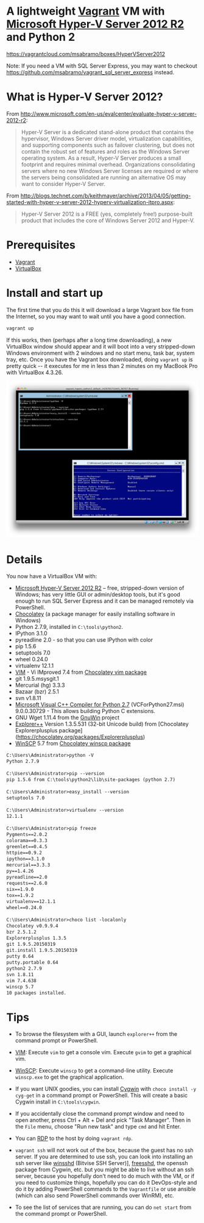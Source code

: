 # A lightweight [Vagrant][] VM with [Microsoft Hyper-V Server 2012 R2][Hyper-V Server] and Python 2

https://vagrantcloud.com/msabramo/boxes/HyperVServer2012

Note: If you need a VM with SQL Server Express, you may want to checkout
https://github.com/msabramo/vagrant_sql_server_express instead.

# What is Hyper-V Server 2012?

From
http://www.microsoft.com/en-us/evalcenter/evaluate-hyper-v-server-2012-r2:

> Hyper-V Server is a dedicated stand-alone product that contains the
> hypervisor, Windows Server driver model, virtualization capabilities,
> and supporting components such as failover clustering, but does not
> contain the robust set of features and roles as the Windows Server
> operating system. As a result, Hyper-V Server produces a small
> footprint and requires minimal overhead. Organizations consolidating
> servers where no new Windows Server licenses are required or where the
> servers being consolidated are running an alternative OS may want to
> consider Hyper-V Server.

From http://blogs.technet.com/b/keithmayer/archive/2013/04/05/getting-started-with-hyper-v-server-2012-hyperv-virtualization-itpro.aspx:

> Hyper-V Server 2012 is a FREE (yes, completely free!) purpose-built
> product that includes the core of Windows Server 2012 and Hyper-V.

# Prerequisites

- [Vagrant][]
- [VirtualBox][]

# Install and start up

The first time that you do this it will download a large Vagrant box
file from the Internet, so you may want to wait until you have a good
connection.

```bash
vagrant up
```

If this works, then (perhaps after a long time downloading), a new
VirtualBox window should appear and it will boot into a very
stripped-down Windows environment with 2 windows and no start menu, task
bar, system tray, etc. Once you have the Vagrant box downloaded, doing
`vagrant up` is pretty quick -- it executes for me in less than 2
minutes on my MacBook Pro with VirtualBox 4.3.26.

![Screenshot](screenshot.png)


# Details

You now have a VirtualBox VM with:

- [Microsoft Hyper-V Server 2012 R2][Hyper-V Server] – free, stripped-down
  version of Windows; has very little GUI or admin/desktop tools, but it's good
  enough to run SQL Server Express and it can be managed remotely via PowerShell.
- [Chocolatey][] (a package manager for easily installing software in Windows)
- Python 2.7.9, installed in `C:\tools\python2`.
- IPython 3.1.0
- pyreadline 2.0 - so that you can use IPython with color
- pip 1.5.6
- setuptools 7.0
- wheel 0.24.0
- virtualenv 12.1.1
- [VIM][] - Vi IMproved 7.4 from [Chocolatey vim package](https://chocolatey.org/packages/vim)
- git 1.9.5.msysgit.1
- Mercurial (hg) 3.3.3
- Bazaar (bzr) 2.5.1
- svn v1.8.11
- [Microsoft Visual C++ Compiler for Python 2.7][] (VCForPython27.msi)
  9.0.0.30729 - This allows building Python C extensions.
- GNU Wget 1.11.4 from the [GnuWin][] project
- [Explorer++](https://explorerplusplus.com/) Version 1.3.5.531 (32-bit
  Unicode build) from [Chocolatey Explorerplusplus package]
  (https://chocolatey.org/packages/Explorerplusplus)
- [WinSCP][] 5.7 from [Chocolatey winscp package](https://chocolatey.org/packages/winscp)


```
C:\Users\Administrator>python -V
Python 2.7.9

C:\Users\Administrator>pip --version
pip 1.5.6 from C:\tools\python2\lib\site-packages (python 2.7)

C:\Users\Administrator>easy_install --version
setuptools 7.0

C:\Users\Administrator>virtualenv --version
12.1.1

C:\Users\Administrator>pip freeze
Pygments==2.0.2
colorama==0.3.3
greenlet==0.4.5
httpie==0.9.2
ipython==3.1.0
mercurial==3.3.3
py==1.4.26
pyreadline==2.0
requests==2.6.0
six==1.9.0
tox==1.9.2
virtualenv==12.1.1
wheel==0.24.0

C:\Users\Administrator>choco list -localonly
Chocolatey v0.9.9.4
bzr 2.5.1.2
Explorerplusplus 1.3.5
git 1.9.5.20150319
git.install 1.9.5.20150319
putty 0.64
putty.portable 0.64
python2 2.7.9
svn 1.8.11
vim 7.4.638
winscp 5.7
10 packages installed.
```


# Tips

- To browse the filesystem with a GUI, launch `explorer++` from the
  command prompt or PowerShell.

- [VIM][]: Execute `vim` to get a console vim. Execute `gvim` to get a
  graphical vim.

- [WinSCP][]: Execute `winscp` to get a command-line utility. Execute
  `winscp.exe` to get the graphical application.

- If you want UNIX goodies, you can install [Cygwin][] with `choco
  install -y cyg-get` in a command prompt or PowerShell. This will
  create a basic Cygwin install in `C:\tools\cygwin`.

- If you accidentally close the command prompt window and need to open
  another, press Ctrl + Alt + Del and pick "Task Manager". Then in the
  `File` menu, choose "Run new task" and type `cmd` and hit Enter.

- You can [RDP][] to the host by doing `vagrant rdp`.

- `vagrant ssh` will not work out of the box, because the guest has no
  ssh server. If you are determined to use ssh, you can look into
  installing an ssh server like [winsshd][] (Bitvise SSH Server)],
  [freesshd][], the openssh package from Cygwin, etc. but you might be
  able to live without an ssh server, because you hopefully don't need to
  do much with the VM, or if you need to customize things, hopefully you
  can do it DevOps-style and do it by adding PowerShell commands to the
  `Vagrantfile` or use ansible (which can also send PowerShell commands
  over WinRM), etc.

- To see the list of services that are running, you can do `net start`
  from the command prompt or PowerShell.


[Vagrant]: https://www.vagrantup.com/
[VirtualBox]: https://www.virtualbox.org/
[Hyper-V Server]: https://technet.microsoft.com/en-us/library/hh833684.aspx
[Chocolatey]: https://chocolatey.org/
[Cygwin]: https://www.cygwin.com/
[RDP]: http://en.wikipedia.org/wiki/Remote_Desktop_Protocol
[winsshd]: https://www.bitvise.com/ssh-server
[freesshd]: http://www.freesshd.com/
[Microsoft Visual C++ Compiler for Python 2.7]: http://www.microsoft.com/en-us/download/details.aspx?id=44266
[GnuWin]: http://gnuwin32.sourceforge.net/packages/wget.htm
[WinSCP]: http://winscp.net/
[VIM]: http://www.vim.org/
